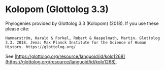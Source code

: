 # Kolopom (Glottolog 3.3)

Phylogenies provided by Glottolog 3.3 (Kolopom) (2018). If you use these please cite:

```
Hammarström, Harald & Forkel, Robert & Haspelmath, Martin. Glottolog 3.3. 2018. Jena: Max Planck Institute for the Science of Human History. https://glottolog.org/
```

See  [https://glottolog.org/resource/languoid/id/kolo1268](https://glottolog.org/resource/languoid/id/kolo1268).


